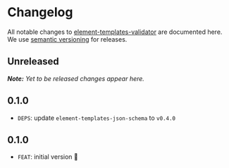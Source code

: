 # Changelog

All notable changes to [element-templates-validator](https://github.com/bpmn-io/element-templates-validator) are documented here. We use [semantic versioning](http://semver.org/) for releases.

## Unreleased

___Note:__ Yet to be released changes appear here._

## 0.1.0

* `DEPS`: update `element-templates-json-schema` to `v0.4.0`

## 0.1.0

* `FEAT`: initial version :tada:
